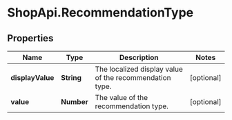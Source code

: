# ShopApi.RecommendationType

## Properties
Name | Type | Description | Notes
------------ | ------------- | ------------- | -------------
**displayValue** | **String** | The localized display value of the recommendation type. | [optional] 
**value** | **Number** | The value of the recommendation type. | [optional] 
